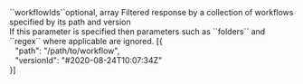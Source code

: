 <tr><td>``workflowIds``</td><td>optional, array</td>
<td>Filtered response by a collection of workflows specified by its path and version<br/>
If this parameter is specified then parameters such as ``folders`` and ``regex`` where applicable are ignored.</td>
<td> [{
  <div style="padding-left:10px;">"path": "/path/to/workflow",</div>
  <div style="padding-left:10px;">"versionId": "#2020-08-24T10:07:34Z"</div>
  }]</td>
<td></td>
</tr>
